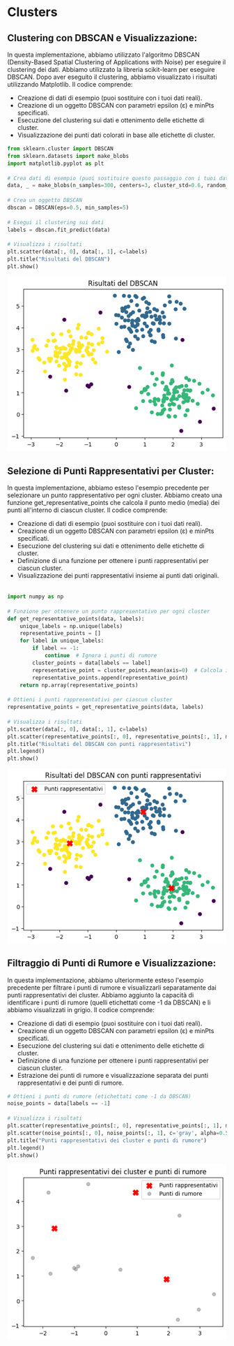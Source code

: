 # Clusters 
## Clustering con DBSCAN e Visualizzazione:

In questa implementazione, abbiamo utilizzato l'algoritmo DBSCAN (Density-Based Spatial Clustering of Applications with Noise) per eseguire il clustering dei dati. Abbiamo utilizzato la libreria scikit-learn per eseguire DBSCAN. Dopo aver eseguito il clustering, abbiamo visualizzato i risultati utilizzando Matplotlib. Il codice comprende:

- Creazione di dati di esempio (puoi sostituire con i tuoi dati reali).
- Creazione di un oggetto DBSCAN con parametri epsilon (ε) e minPts specificati.
- Esecuzione del clustering sui dati e ottenimento delle etichette di cluster.
- Visualizzazione dei punti dati colorati in base alle etichette di cluster.



```python
from sklearn.cluster import DBSCAN
from sklearn.datasets import make_blobs
import matplotlib.pyplot as plt

# Crea dati di esempio (puoi sostituire questo passaggio con i tuoi dati)
data, _ = make_blobs(n_samples=300, centers=3, cluster_std=0.6, random_state=0)

# Crea un oggetto DBSCAN
dbscan = DBSCAN(eps=0.5, min_samples=5)

# Esegui il clustering sui dati
labels = dbscan.fit_predict(data)

# Visualizza i risultati
plt.scatter(data[:, 0], data[:, 1], c=labels)
plt.title("Risultati del DBSCAN")
plt.show()

```


    
![png](README_files/README_1_0.png)
    


## Selezione di Punti Rappresentativi per Cluster:

In questa implementazione, abbiamo esteso l'esempio precedente per selezionare un punto rappresentativo per ogni cluster. Abbiamo creato una funzione get_representative_points che calcola il punto medio (media) dei punti all'interno di ciascun cluster. Il codice comprende:

- Creazione di dati di esempio (puoi sostituire con i tuoi dati reali).
- Creazione di un oggetto DBSCAN con parametri epsilon (ε) e minPts specificati.
- Esecuzione del clustering sui dati e ottenimento delle etichette di cluster.
- Definizione di una funzione per ottenere i punti rappresentativi per ciascun cluster.
- Visualizzazione dei punti rappresentativi insieme ai punti dati originali.



```python

import numpy as np

# Funzione per ottenere un punto rappresentativo per ogni cluster
def get_representative_points(data, labels):
    unique_labels = np.unique(labels)
    representative_points = []
    for label in unique_labels:
        if label == -1:
            continue  # Ignora i punti di rumore
        cluster_points = data[labels == label]
        representative_point = cluster_points.mean(axis=0)  # Calcola il punto medio
        representative_points.append(representative_point)
    return np.array(representative_points)

# Ottieni i punti rappresentativi per ciascun cluster
representative_points = get_representative_points(data, labels)

# Visualizza i risultati
plt.scatter(data[:, 0], data[:, 1], c=labels)
plt.scatter(representative_points[:, 0], representative_points[:, 1], marker='X', s=100, c='red', label='Punti rappresentativi')
plt.title("Risultati del DBSCAN con punti rappresentativi")
plt.legend()
plt.show()

```


    
![png](README_files/README_3_0.png)
    


## Filtraggio di Punti di Rumore e Visualizzazione:

In questa implementazione, abbiamo ulteriormente esteso l'esempio precedente per filtrare i punti di rumore e visualizzarli separatamente dai punti rappresentativi dei cluster. Abbiamo aggiunto la capacità di identificare i punti di rumore (quelli etichettati come -1 da DBSCAN) e li abbiamo visualizzati in grigio. Il codice comprende:

- Creazione di dati di esempio (puoi sostituire con i tuoi dati reali).
- Creazione di un oggetto DBSCAN con parametri epsilon (ε) e minPts specificati.
- Esecuzione del clustering sui dati e ottenimento delle etichette di cluster.
- Definizione di una funzione per ottenere i punti rappresentativi per ciascun cluster.
- Estrazione dei punti di rumore e visualizzazione separata dei punti rappresentativi e dei punti di rumore.


```python
# Ottieni i punti di rumore (etichettati come -1 da DBSCAN)
noise_points = data[labels == -1]

# Visualizza i risultati
plt.scatter(representative_points[:, 0], representative_points[:, 1], marker='X', s=100, c='red', label='Punti rappresentativi')
plt.scatter(noise_points[:, 0], noise_points[:, 1], c='gray', alpha=0.5, label='Punti di rumore')
plt.title("Punti rappresentativi dei cluster e punti di rumore")
plt.legend()
plt.show()

```


    
![png](README_files/README_5_0.png)
    

